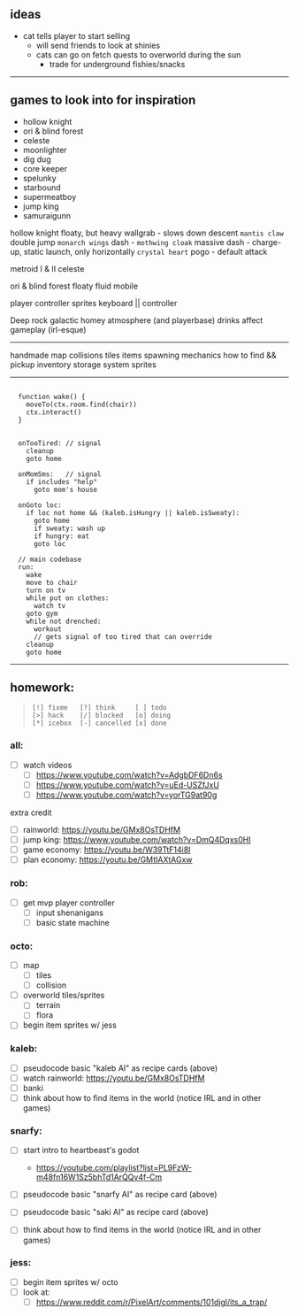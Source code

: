 ## ideas

* cat tells player to start selling
  * will send friends to look at shinies
  * cats can go on fetch quests to overworld during the sun
    * trade for underground fishies/snacks

---

## games to look into for inspiration
* hollow knight
* ori & blind forest
* celeste
* moonlighter
* dig dug
* core keeper
* spelunky
* starbound
* supermeatboy
* jump king
* samuraigunn

hollow knight
  floaty, but heavy
  wallgrab - slows down descent `mantis claw`
  double jump `monarch wings`
  dash - `mothwing cloak`
  massive dash - charge-up, static launch, only horizontally `crystal heart`
  pogo - default attack

metroid I & II
celeste

ori & blind forest
  floaty fluid mobile

player controller
  sprites
  keyboard || controller

Deep rock galactic
  homey atmosphere (and playerbase)
  drinks affect gameplay (irl-esque)

---


handmade map
  collisions
  tiles
items
  spawning
  mechanics how to find && pickup
  inventory
  storage system
  sprites

---

``` code (not like this)

  function wake() {
    moveTo(ctx.room.find(chair))
    ctx.interact()
  }

```

``` recipe card (like this)

  onTooTired: // signal
    cleanup
    goto home

  onMomSms:   // signal
    if includes "help"
      goto mom's house

  onGoto loc:
    if loc not home && (kaleb.isHungry || kaleb.isSweaty):
      goto home
      if sweaty: wash up
      if hungry: eat
      goto loc

  // main codebase
  run: 
    wake
    move to chair
    turn on tv
    while put on clothes:
      watch tv
    goto gym
    while not drenched:
      workout
      // gets signal of too tired that can override
    cleanup
    goto home

```

---

## homework:

> ```
> [!] fixme   [?] think     [ ] todo  
> [>] hack    [/] blocked   [o] doing 
> [*] icebox  [-] cancelled [x] done 
> ```

### all: 
  - [ ] watch videos
    - [ ] https://www.youtube.com/watch?v=AdgbDF6Dn6s
    - [ ] https://www.youtube.com/watch?v=uEd-USZfJxU
    - [ ] https://www.youtube.com/watch?v=yorTG9at90g

extra credit
  - [ ] rainworld:    https://youtu.be/GMx8OsTDHfM
  - [ ] jump king:    https://www.youtube.com/watch?v=DmQ4Dqxs0HI
  - [ ] game economy: https://youtu.be/W39TtF14i8I
  - [ ] plan economy: https://youtu.be/GMtIAXtAGxw

### rob: 
  - [ ] get mvp player controller
    - [ ] input shenanigans
    - [ ] basic state machine

### octo: 
  - [ ] map
    - [ ] tiles
    - [ ] collision
  
  - [ ] overworld tiles/sprites
    - [ ] terrain
    - [ ] flora
  
  - [ ] begin item sprites w/ jess

### kaleb:
  - [ ] pseudocode basic "kaleb AI" as recipe cards (above)
  - [ ] watch rainworld:    https://youtu.be/GMx8OsTDHfM
  - [ ] banki
  - [ ] think about how to find items in the world (notice IRL and in other games)

### snarfy:
  - [ ] start intro to heartbeast's godot
    * https://youtube.com/playlist?list=PL9FzW-m48fn16W1Sz5bhTd1ArQQv4f-Cm

  - [ ] pseudocode basic "snarfy AI" as recipe card (above)
  - [ ] pseudocode basic "saki AI" as recipe card (above)
  - [ ] think about how to find items in the world (notice IRL and in other games)

### jess:
  - [ ] begin item sprites w/ octo
  - [ ] look at:
    - [ ] https://www.reddit.com/r/PixelArt/comments/101djgl/its_a_trap/

